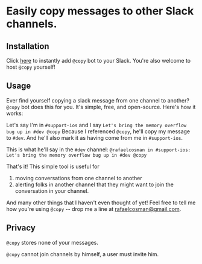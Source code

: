 # Easily copy messages to other Slack channels.

## Installation 
Click [here](http://slack-reddit-europe-clonebot.herokuapp.com/login) to instantly add `@copy` bot to your Slack. You're also welcome to host `@copy` yourself!

## Usage

Ever find yourself copying a slack message from one channel to another? `@copy` bot does this for you. It's simple, free, and open-source. Here's how it works:

Let's say I'm in `#support-ios` and I say
```Let's bring the memory overflow bug up in #dev @copy```
Because I referenced `@copy`, he'll copy my message to `#dev`. And he'll also mark it as having come from me in `#support-ios`.

This is what he'll say in the `#dev` channel:
```@rafaelcosman in #support-ios: Let's bring the memory overflow bug up in #dev @copy```

That's it! This simple tool is useful for

1. moving conversations from one channel to another
2. alerting folks in another channel that they might want to join the conversation in your channel.

And many other things that I haven't even thought of yet! Feel free to tell me how you're using `@copy` -- drop me a line at rafaelcosman@gmail.com.

## Privacy

`@copy` stores none of your messages.

`@copy` cannot join channels by himself, a user must invite him.
